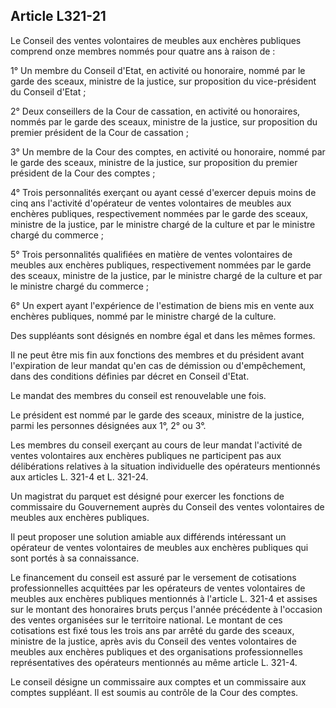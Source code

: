 Article L321-21
----
Le Conseil des ventes volontaires de meubles aux enchères publiques comprend
onze membres nommés pour quatre ans à raison de :

1° Un membre du Conseil d'Etat, en activité ou honoraire, nommé par le garde des
sceaux, ministre de la justice, sur proposition du vice-président du Conseil
d'Etat ;

2° Deux conseillers de la Cour de cassation, en activité ou honoraires, nommés
par le garde des sceaux, ministre de la justice, sur proposition du premier
président de la Cour de cassation ;

3° Un membre de la Cour des comptes, en activité ou honoraire, nommé par le
garde des sceaux, ministre de la justice, sur proposition du premier président
de la Cour des comptes ;

4° Trois personnalités exerçant ou ayant cessé d'exercer depuis moins de cinq
ans l'activité d'opérateur de ventes volontaires de meubles aux enchères
publiques, respectivement nommées par le garde des sceaux, ministre de la
justice, par le ministre chargé de la culture et par le ministre chargé du
commerce ;

5° Trois personnalités qualifiées en matière de ventes volontaires de meubles
aux enchères publiques, respectivement nommées par le garde des sceaux, ministre
de la justice, par le ministre chargé de la culture et par le ministre chargé du
commerce ;

6° Un expert ayant l'expérience de l'estimation de biens mis en vente aux
enchères publiques, nommé par le ministre chargé de la culture.

Des suppléants sont désignés en nombre égal et dans les mêmes formes.

Il ne peut être mis fin aux fonctions des membres et du président avant
l'expiration de leur mandat qu'en cas de démission ou d'empêchement, dans des
conditions définies par décret en Conseil d'Etat.

Le mandat des membres du conseil est renouvelable une fois.

Le président est nommé par le garde des sceaux, ministre de la justice, parmi
les personnes désignées aux 1°, 2° ou 3°.

Les membres du conseil exerçant au cours de leur mandat l'activité de ventes
volontaires aux enchères publiques ne participent pas aux délibérations
relatives à la situation individuelle des opérateurs mentionnés aux articles L.
321-4 et L. 321-24.

Un magistrat du parquet est désigné pour exercer les fonctions de commissaire du
Gouvernement auprès du Conseil des ventes volontaires de meubles aux enchères
publiques.

Il peut proposer une solution amiable aux différends intéressant un opérateur de
ventes volontaires de meubles aux enchères publiques qui sont portés à sa
connaissance.

Le financement du conseil est assuré par le versement de cotisations
professionnelles acquittées par les opérateurs de ventes volontaires de meubles
aux enchères publiques mentionnés à l'article L. 321-4 et assises sur le montant
des honoraires bruts perçus l'année précédente à l'occasion des ventes
organisées sur le territoire national. Le montant de ces cotisations est fixé
tous les trois ans par arrêté du garde des sceaux, ministre de la justice, après
avis du Conseil des ventes volontaires de meubles aux enchères publiques et des
organisations professionnelles représentatives des opérateurs mentionnés au même
article L. 321-4.

Le conseil désigne un commissaire aux comptes et un commissaire aux comptes
suppléant. Il est soumis au contrôle de la Cour des comptes.
